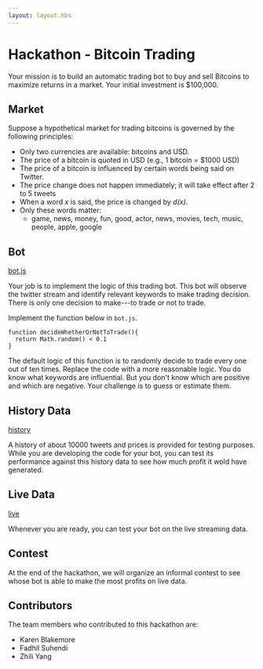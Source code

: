 ```yaml
---
layout: layout.hbs
---
```


# Hackathon - Bitcoin Trading

Your mission is to build an automatic trading bot to buy and sell Bitcoins to
maximize returns in a market. Your initial investment is $100,000.

## Market

Suppose a hypothetical market for trading bitcoins is governed by the following
principles:

- Only two currencies are available: bitcoins and USD.
- The price of a bitcoin is quoted in USD (e.g., 1 bitcoin = $1000 USD)
- The price of a bitcoin is influenced by certain words being said on Twitter.
- The price change does not happen immediately; it will take effect after 2 to 5 tweets
- When a word _x_ is said, the price is changed by _d(x)_.
- Only these words matter:
  - game, news, money, fun, good, actor, news, movies, tech, music, people, apple, google

## Bot

[bot.js](bot.js)

Your job is to implement the logic of this trading bot. This bot will
observe the twitter stream and identify relevant keywords to make trading decision.
There is only one decision to make---to trade or not to trade.


Implement the function below in `bot.js`.

```
function decideWhetherOrNotToTrade(){
  return Math.random() < 0.1
}
```

The default logic of this function is to randomly decide to trade every one out
of ten times. Replace the code with a more reasonable logic. You do know what
keywords are influential. But you don't know which are positive and which are
negative. Your challenge is to guess or estimate them.

## History Data

[history](history.html)

A history of about 10000 tweets and prices is provided for testing purposes.
While you are developing the code for your bot, you can test its performance against
this history data to see how much profit it wold have generated.

## Live Data

[live](live.html)

Whenever you are ready, you can test your bot on the live streaming data.

## Contest

At the end of the hackathon, we will organize an informal contest to see whose
bot is able to make the most profits on live data.

## Contributors

The team members who contributed to this hackathon are:

- Karen Blakemore
- Fadhil Suhendi
- Zhili Yang
